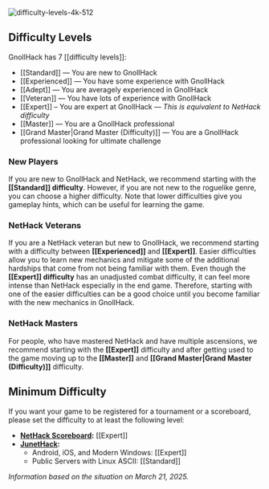 ![difficulty-levels-4k-512](https://github.com/hyvanmielenpelit/GnollHack/assets/16661034/edddbf49-03d1-4013-a57e-7dc697fba067)


## Difficulty Levels


GnollHack has 7 [[difficulty levels]]:

* [[Standard]] — You are new to GnollHack
* [[Experienced]] — You have some experience with GnollHack
* [[Adept]] — You are averagely experienced in GnollHack
* [[Veteran]] — You have lots of experience with GnollHack
* [[Expert]] – You are expert at GnollHack — _This is equivalent to NetHack difficulty_
* [[Master]] — You are a GnollHack professional
* [[Grand Master|Grand Master (Difficulty)]] — You are a GnollHack professional looking for ultimate challenge


### New Players


If you are new to GnollHack and NetHack, we recommend starting with the **[[Standard]] difficulty**. However, if you are not new to the roguelike genre, you can choose a higher difficulty. Note that lower difficulties give you gameplay hints, which can be useful for learning the game.


### NetHack Veterans


If you are a NetHack veteran but new to GnollHack, we recommend starting with a difficulty between **[[Experienced]]** and **[[Expert]]**. Easier difficulties allow you to learn new mechanics and mitigate some of the additional hardships that come from not being familiar with them. Even though the **[[Expert]] difficulty** has an unadjusted combat difficulty, it can feel more intense than NetHack especially in the end game. Therefore, starting with one of the easier difficulties can be a good choice until you become familiar with the new mechanics in GnollHack.


### NetHack Masters


For people, who have mastered NetHack and have multiple ascensions, we recommend starting with the **[[Expert]]** difficulty and after getting used to the game moving up to the **[[Master]]** and **[[Grand Master|Grand Master (Difficulty)]]** difficulty.


## Minimum Difficulty


If you want your game to be registered for a tournament or a scoreboard, please set the difficulty to at least the following level:

- **[NetHack Scoreboard](https://nethackscoreboard.org/):** [[Expert]]
- **[JunetHack](https://junethack.net/):**
    - Android, iOS, and Modern Windows: [[Expert]]
    - Public Servers with Linux ASCII: [[Standard]]

*Information based on the situation on March 21, 2025.*
